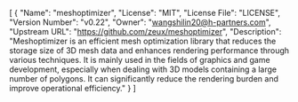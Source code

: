 [
    {
        "Name": "meshoptimizer",
        "License": "MIT",
        "License File": "LICENSE",
        "Version Number": "v0.22",
        "Owner": "wangshilin20@h-partners.com",
        "Upstream URL": "https://github.com/zeux/meshoptimizer",
        "Description": "Meshoptimizer is an efficient mesh optimization library that reduces the storage size of 3D mesh data and enhances rendering performance through various techniques. It is mainly used in the fields of graphics and game development, especially when dealing with 3D models containing a large number of polygons. It can significantly reduce the rendering burden and improve operational efficiency."
    }
]